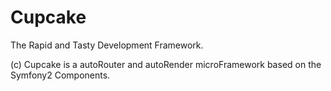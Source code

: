 Cupcake
=======
The Rapid and Tasty Development Framework.

(c) Cupcake is a autoRouter and autoRender microFramework based on the Symfony2 Components.
